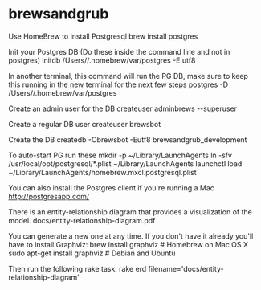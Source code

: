 # brewsandgrub

Use HomeBrew to install Postgresql
  brew install postgres

Init your Postgres DB (Do these inside the command line and not in postgres)
  initdb /Users/<your username>/.homebrew/var/postgres -E utf8

In another terminal, this command will run the PG DB, make sure to keep this running in the new terminal for the next few steps
  postgres -D /Users/<your username>/.homebrew/var/postgres

Create an admin user for the DB
  createuser adminbrews --superuser

Create a regular DB user
  createuser brewsbot

Create the DB
  createdb -Obrewsbot -Eutf8 brewsandgrub_development

To auto-start PG run these
  mkdir -p ~/Library/LaunchAgents
  ln -sfv /usr/local/opt/postgresql/*.plist ~/Library/LaunchAgents
  launchctl load ~/Library/LaunchAgents/homebrew.mxcl.postgresql.plist

You can also install the Postgres client if you're running a Mac
  http://postgresapp.com/

  There is an entity-relationship diagram that provides a visualization of the model.
    docs/entity-relationship-diagram.pdf

  You can generate a new one at any time.  If you don't have it already you'll have to install Graphviz:
      brew install graphviz           # Homebrew on Mac OS X
      sudo apt-get install graphviz   # Debian and Ubuntu

  Then run the following rake task:
    rake erd filename='docs/entity-relationship-diagram'
